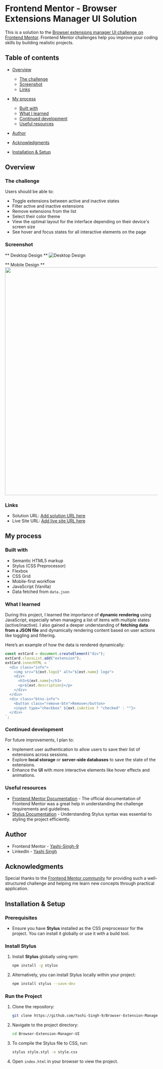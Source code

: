 # Frontend Mentor - Browser Extensions Manager UI Solution

This is a solution to the [Browser extensions manager UI challenge on Frontend Mentor](https://www.frontendmentor.io/challenges/browser-extension-manager-ui-yNZnOfsMAp). Frontend Mentor challenges help you improve your coding skills by building realistic projects.

## Table of contents

* [Overview](#overview)

  * [The challenge](#the-challenge)
  * [Screenshot](#screenshot)
  * [Links](#links)
* [My process](#my-process)

  * [Built with](#built-with)
  * [What I learned](#what-i-learned)
  * [Continued development](#continued-development)
  * [Useful resources](#useful-resources)
* [Author](#author)
* [Acknowledgments](#acknowledgments)
* [Installation & Setup](#installation--setup)

## Overview

### The challenge

Users should be able to:

* Toggle extensions between active and inactive states
* Filter active and inactive extensions
* Remove extensions from the list
* Select their color theme
* View the optimal layout for the interface depending on their device's screen size
* See hover and focus states for all interactive elements on the page

### Screenshot

** Desktop Design **
![Desktop Design](design/desktop-design.png)

** Mobile Design **
<img src="design/mobile-design.png" height=750px>

### Links

* Solution URL: [Add solution URL here](https://your-solution-url.com)
* Live Site URL: [Add live site URL here](https://your-live-site-url.com)

## My process

### Built with

* Semantic HTML5 markup
* Stylus (CSS Preprocessor)
* Flexbox
* CSS Grid
* Mobile-first workflow
* JavaScript (Vanilla)
* Data fetched from `data.json`

### What I learned

During this project, I learned the importance of **dynamic rendering** using JavaScript, especially when managing a list of items with multiple states (active/inactive). I also gained a deeper understanding of **fetching data from a JSON file** and dynamically rendering content based on user actions like toggling and filtering.

Here’s an example of how the data is rendered dynamically:

```js
const extCard = document.createElement("div");
extCard.classList.add("extension");
extCard.innerHTML = `
  <div class="info">
    <img src="${ext.logo}" alt="${ext.name} logo">
    <div>
      <h3>${ext.name}</h3>
      <p>${ext.description}</p>
    </div>
  </div>
  <div class="btns-info">
    <button class="remove-btn">Remove</button>
    <input type="checkbox" ${ext.isActive ? "checked" : ""}>
  </div>
`;
```

### Continued development

For future improvements, I plan to:

* Implement user authentication to allow users to save their list of extensions across sessions.
* Explore **local storage** or **server-side databases** to save the state of the extensions.
* Enhance the **UI** with more interactive elements like hover effects and animations.

### Useful resources

* [Frontend Mentor Documentation](https://www.frontendmentor.io/docs) - The official documentation of Frontend Mentor was a great help in understanding the challenge requirements and guidelines.
* [Stylus Documentation](https://stylus-lang.com/docs/) - Understanding Stylus syntax was essential to styling the project efficiently.

## Author

* Frontend Mentor - [Yashi-Singh-9](https://www.frontendmentor.io/profile/Yashi-Singh-9)
* LinkedIn - [Yashi Singh](https://www.linkedin.com/in/yashi-singh-b4143a246)

## Acknowledgments

Special thanks to the [Frontend Mentor community](https://www.frontendmentor.io) for providing such a well-structured challenge and helping me learn new concepts through practical application.

## Installation & Setup

### Prerequisites

* Ensure you have **Stylus** installed as the CSS preprocessor for the project. You can install it globally or use it with a build tool.

### Install Stylus

1. Install **Stylus** globally using npm:

   ```bash
   npm install -g stylus
   ```

2. Alternatively, you can install Stylus locally within your project:

   ```bash
   npm install stylus --save-dev
   ```

### Run the Project

1. Clone the repository:

   ```bash
   git clone https://github.com/Yashi-Singh-9/Browser-Extension-Manager-UI.git
   ```

2. Navigate to the project directory:

   ```bash
   cd Browser-Extension-Manager-UI
   ```

3. To compile the Stylus file to CSS, run:

   ```bash
   stylus style.styl -o style.css
   ```

4. Open `index.html` in your browser to view the project.